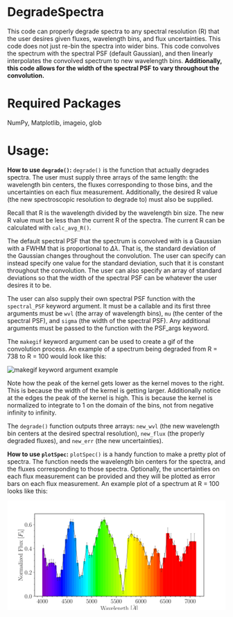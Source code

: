 # DegradeSpectra

This code can properly degrade spectra to any spectral resolution (R) that the user desires given fluxes, wavelength bins, and flux uncertainties. This code does not just re-bin the spectra into wider bins. This code convolves the spectrum with the spectral PSF (default Gaussian), and then linearly interpolates the convolved spectrum to new wavelength bins. <b>Additionally, this code allows for the width of the spectral PSF to vary throughout the convolution.</b>

# Required Packages
NumPy, Matplotlib, imageio, glob

# Usage:
<b>How to use `degrade()`:</b>
`degrade()` is the function that actually degrades spectra. The user must supply three arrays of the same length: the wavelength bin centers, the fluxes corresponding to those bins, and the uncertainties on each flux measurement. Additionally, the desired R value (the new spectroscopic resolution to degrade to) must also be supplied.

Recall that R is the wavelength divided by the wavelength bin size. The new R value must be less than the current R of the spectra. The current R can be calculated with `calc_avg_R()`.

The default spectral PSF that the spectrum is convolved with is a Gaussian with a FWHM that is proportional to $\Delta \lambda$. That is, the standard deviation of the Gaussian changes throughout the convolution. The user can specify can instead specify one value for the standard deviation, such that it is constant throughout the convolution. The user can also specify an array of standard deviations so that the width of the spectral PSF can be whatever the user desires it to be.

The user can also supply their own spectral PSF function with the `spectral_PSF` keyword argument. It must be a callable and its first three arguments must be `wvl` (the array of wavelength bins), `mu` (the center of the spectral PSF), and `sigma` (the width of the spectral PSF). Any additional arguments must be passed to the function with the PSF_args keyword.

The `makegif` keyword argument can be used to create a gif of the convolution process. An example of a spectrum being degraded from R = 738 to R = 100 would look like this:

![makegif keyword argument example](img/degrading_to_100.gif)

Note how the peak of the kernel gets lower as the kernel moves to the right. This is because the width of the kernel is getting larger. Additionally notice at the edges the peak of the kernel is high. This is because the kernel is normalized to integrate to 1 on the domain of the bins, not from negative infinity to infinity.

The `degrade()` function outputs three arrays: `new_wvl` (the new wavelength bin centers at the desired spectral resolution), `new_flux` (the properly degraded fluxes), and `new_err` (the new uncertainties).

<b>How to use `plotSpec`:</b>
`plotSpec()` is a handy function to make a pretty plot of spectra. The function needs the wavelength bin centers for the spectra, and the fluxes corresponding to those spectra. Optionally, the uncertainties on each flux measurement can be provided and they will be plotted as error bars on each flux measurement. An example plot of a spectrum at R = 100 looks like this:

![spectrum plot example](img/sn1998dt_phase0_degraded100.png)
